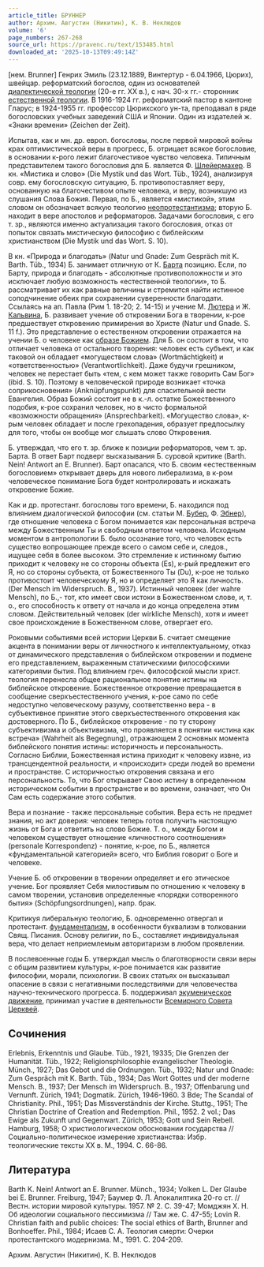 ```yaml
---
article_title: БРУННЕР
author: Архим. Августин (Никитин), К. В. Неклюдов
volume: '6'
page_numbers: 267-268
source_url: https://pravenc.ru/text/153485.html
downloaded_at: '2025-10-13T09:49:14Z'
---
```


[нем. Brunner] Генрих Эмиль (23.12.1889, Винтертур - 6.04.1966, Цюрих), швейцар. реформатский богослов, один из основателей [диалектической теологии](<https://pravenc.ru/text/диалектической теологии.html>) (20-е гг. XX в.), с нач. 30-х гг.- сторонник [естественной теологии](<https://pravenc.ru/text/естественная теология.html>). В 1916-1924 гг. реформатский пастор в кантоне Гларус; в 1924-1955 гг. профессор Цюрихского ун-та, преподавал в ряде богословских учебных заведений США и Японии. Один из издателей ж. «Знаки времени» (Zeichen der Zeit).

Испытав, как и мн. др. европ. богословы, после первой мировой войны крах оптимистической веры в прогресс, Б. отрицает всякое богословие, в основании к-рого лежит благочестивое чувство человека. Типичным представителем такого богословия для Б. является Ф. [Шлейермахер](https://pravenc.ru/text/Шлейермахер.html). В кн. «Мистика и слово» (Die Mystik und das Wort. Tüb., 1924), анализируя совр. ему богословскую ситуацию, Б. противопоставляет веру, основанную на благочестивом опыте человека, и веру, возникшую из слушания Слова Божия. Первая, по Б., является «мистикой», этим словом он обозначает всякую теологию [неопротестантизма](https://pravenc.ru/text/неопротестантизма.html); вторую Б. находит в вере апостолов и реформаторов. Задачами богословия, с его т. зр., являются именно актуализация такого богословия, отказ от попыток связать мистическую философию с библейским христианством (Die Mystik und das Wort. S. 10).

В кн. «Природа и благодать» (Natur und Gnade: Zum Gespräch mit K. Barth. Tüb., 1934) Б. занимает отличную от К. [Барта](https://pravenc.ru/text/Барта.html) позицию. Если, по Барту, природа и благодать - абсолютные противоположности и это исключает любую возможность «естественной теологии», то Б. рассматривает их как равные величины и стремится найти истинное соподчинение обеих при сохранении суверенности благодати. Ссылаясь на ап. Павла (Рим 1. 18-20; 2. 14-15) и учение М. [Лютера](https://pravenc.ru/text/Лютер.html) и Ж. [Кальвина](https://pravenc.ru/text/Кальвин.html), Б. развивает учение об откровении Бога в творении, к-рое предшествует откровению примирения во Христе (Natur und Gnade. S. 11 f.). Это представление о естественном откровении отражается на учении Б. о человеке как [образе Божием](<https://pravenc.ru/text/образ Божий.html>). Для Б. он состоит в том, что отличает человека от остального творения: человек есть субъект, и как таковой он обладает «могуществом слова» (Wortmächtigkeit) и «ответственностью» (Verantwortlichkeit). Даже будучи грешником, человек не перестает быть «тем, с кем может также говорить Сам Бог» (ibid. S. 10). Поэтому в человеческой природе возникает «точка соприкосновения» (Anknüpfungspunkt) для спасительной вести Евангелия. Образ Божий состоит не в к.-л. остатке Божественного подобия, к-рое сохранил человек, но в чисто формальной «возможности обращения» (Ansprechbarkeit). «Могущество слова», к-рым человек обладает и после грехопадения, образует предпосылку для того, чтобы он вообще мог слышать слово Откровения.

Б. утверждал, что его т. зр. ближе к позиции реформаторов, чем т. зр. Барта. В ответ Барт подверг высказывания Б. суровой критике (Barth. Nein! Antwort an E. Brunner). Барт опасался, что Б. своим «естественным богословием» открывает дверь для нового либерализма, в к-ром человеческое понимание Бога будет контролировать и искажать откровение Божие.

Как и др. протестант. богословы того времени, Б. находился под влиянием диалогической философии (см. статьи М. [Бубер](https://pravenc.ru/text/Бубер.html), Ф. [Эбнер](https://pravenc.ru/text/Эбнер.html)), где отношение человека с Богом понимается как персональная встреча между Божественным Ты и свободным ответом человека. Исходным моментом в антропологии Б. было осознание того, что человек есть существо вопрошающее прежде всего о самом себе и, следов., ищущее себя в более высоком. Это стремление к истинному бытию приходит к человеку не со стороны объекта (Es), к-рый предлежит его Я, но со стороны субъекта, от Божественного Ты (Du), к-рое не только противостоит человеческому Я, но и определяет это Я как личность. (Der Mensch im Widerspruch. B., 1937). Истинный человек (der wahre Mensch), по Б.,- тот, кто имеет свои истоки в Божественном слове, и, т. о., его способность к ответу от начала и до конца определена этим словом. Действительный человек (der wirkliche Mensch), хотя и имеет свое происхождение в Божественном слове, отвергает его.

Роковыми событиями всей истории Церкви Б. считает смещение акцента в понимании веры от личностного к интеллектуальному, отказ от динамического представления о библейском откровении и подмене его представлением, выраженным статическими философскими категориями бытия. Под влиянием греч. философской мысли христ. теология перенесла общее рациональное понятие истины на библейское откровение. Божественное откровение превращается в сообщение сверхъестественного учения, к-рое само по себе недоступно человеческому разуму, соответственно вера - в субъективное принятие этого сверхъестественного откровения как достоверного. По Б., библейское откровение - по ту сторону субъективизма и объективизма, что проявляется в понятии «истина как встреча» (Wahrheit als Begegnung), отражающем 2 основных момента библейского понятия истины: историчность и персональность. Согласно Библии, Божественная истина приходит к человеку извне, из трансцендентной реальности, и «происходит» среди людей во времени и пространстве. С историчностью откровения связана и его персональность. То, что Бог открывает Свою истину в определенном историческом событии в пространстве и во времени, означает, что Он Сам есть содержание этого события.

Вера и познание - также персональные события. Вера есть не предмет знания, но акт доверия: человек теперь готов получить настоящую жизнь от Бога и ответить на слово Божие. Т. о., между Богом и человеком существует отношение «личностного соотношения» (personale Korrespondenz) - понятие, к-рое, по Б., является «фундаментальной категорией» всего, что Библия говорит о Боге и человеке.

Учение Б. об откровении в творении определяет и его этическое учение. Бог проявляет Себя милостивым по отношению к человеку в самом творении, установив определенные «порядки сотворенного бытия» (Schöpfungsordnungen), напр. брак.

Критикуя либеральную теологию, Б. одновременно отвергал и протестант. [фундаментализм](https://pravenc.ru/text/фундаментализм.html), в особенности буквализм в толковании Свящ. Писания. Основу религии, по Б., составляет индивидуальная вера, что делает неприемлемым авторитаризм в любом проявлении.

В послевоенные годы Б. утверждал мысль о благотворности связи веры с общим развитием культуры, к-рое понимается как развитие философии, морали, психологии. В своих статьях он высказывал опасение в связи с негативными последствиями для человечества научно-технического прогресса. Б. поддерживал [экуменическое движение](<https://pravenc.ru/text/экуменическое движение.html>), принимал участие в деятельности [Всемирного Совета Церквей](<https://pravenc.ru/text/Всемирного Совета Церквей.html>).

## Сочинения

Erlebnis, Erkenntnis und Glaube. Tüb., 1921, 19335; Die Grenzen der Humanität. Tüb., 1922; Religionsphilosophie evangelischer Theologie. Münch., 1927; Das Gebot und die Ordnungen. Tüb., 1932; Natur und Gnade: Zum Gespräch mit K. Barth. Tüb., 1934; Das Wort Gottes und der moderne Mensch. B., 1937; Der Mensch im Widerspruch. B., 1937; Offenbarung und Vernunft. Zürich, 1941; Dogmatik. Zürich, 1946-1960. 3 Bde; The Scandal of Christianity. Phil., 1951; Das Missverständnis der Kirche. Stuttg., 1951; The Christian Doctrine of Creation and Redemption. Phil., 1952. 2 vol.; Das Ewige als Zukunft und Gegenwart. Zürich, 1953; Gott und Sein Rebell. Hamburg, 1958; О христиологическом обосновании государства // Социально-политическое измерение христианства: Избр. теологические тексты XX в. М., 1994. С. 66-86.

## Литература

Barth K. Nein! Antwort an E. Brunner. Münch., 1934; Volken L. Der Glaube bei E. Brunner. Freiburg, 1947; Баумер Ф. Л. Апокалиптика 20-го ст. // Вестн. истории мировой культуры. 1957. № 2. С. 39-47; Момджян Х. Н. Об идеологии социального пессимизма // Там же. С. 47-55; Lovin R. Christian faith and public choices: The social ethics of Barth, Brunner and Bonhoeffer. Phil., 1984; Исаев С. А. Теология смерти: Очерки протестантского модернизма. М., 1991. С. 204-209.

Архим. Августин (Никитин), К. В. Неклюдов
